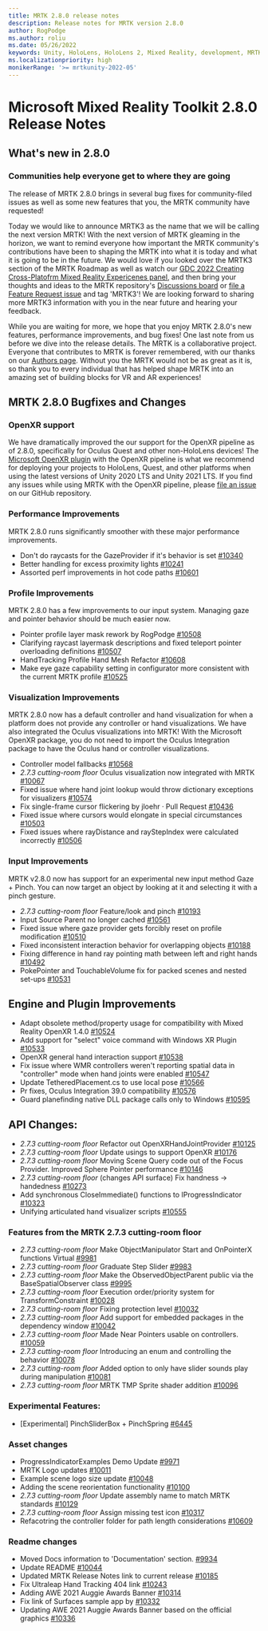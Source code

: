 ```yaml
---
title: MRTK 2.8.0 release notes
description: Release notes for MRTK version 2.8.0
author: RogPodge
ms.author: roliu
ms.date: 05/26/2022
keywords: Unity, HoloLens, HoloLens 2, Mixed Reality, development, MRTK, XRSDK, Legacy XR, Leap Motion, Ultraleap, OpenXR
ms.localizationpriority: high
monikerRange: '>= mrtkunity-2022-05'
---
```


# Microsoft Mixed Reality Toolkit 2.8.0 Release Notes

## What's new in 2.8.0

### Communities help everyone get to where they are going

The release of MRTK 2.8.0 brings in several bug fixes for community-filed issues as well as some new features that you, the MRTK community have requested! 

Today we would like to announce MRTK3 as the name that we will be calling the next version MRTK! With the next version of MRTK gleaming in the horizon, we want to remind everyone how important the MRTK community's contributions have been to shaping the MRTK into what it is today and what it is going to be in the future. We would love if you looked over the MRTK3 section of the MRTK Roadmap as well as watch our [GDC 2022 Creating Cross-Platofrm Mixed Reality Expericenes panel](https://www.youtube.com/watch?v=8i3caXfE318&t=8s), and then bring your thoughts and ideas to the MRTK repository's [Discussions board](https://github.com/microsoft/MixedRealityToolkit-Unity/discussions) or [file a Feature Request issue](https://github.com/microsoft/MixedRealityToolkit-Unity/issues/new?assignees=&labels=Feature+Request&template=feature-request.md&title=) and tag 'MRTK3'! We are looking forward to sharing more MRTK3 information with you in the near future and hearing your feedback.

While you are waiting for more, we hope that you enjoy MRTK 2.8.0's new features, performance improvements, and bug fixes! One last note from us before we dive into the release details. The MRTK is a collaborative project. Everyone that contributes to MRTK is forever remembered, with our thanks on our [Authors page](https://docs.microsoft.com/en-us/windows/mixed-reality/mrtk-unity/contributing/authors?view=mrtkunity-2022-05). Without you the MRTK would not be as great as it is, so thank you to every individual that has helped shape MRTK into an amazing set of building blocks for VR and AR experiences!

## MRTK 2.8.0 Bugfixes and Changes

### OpenXR support

We have dramatically improved the our support for the OpenXR pipeline as of 2.8.0, specifically for Oculus Quest and other non-HoloLens devices! The [Microsoft OpenXR plugin](https://docs.microsoft.com/en-us/windows/mixed-reality/develop/unity/new-openxr-project-with-mrtk#import-the-mixed-reality-toolkit-and-openxr-packages) with the OpenXR pipeline is what we recommend for deploying your projects to HoloLens, Quest, and other platforms when using the latest versions of Unity 2020 LTS and Unity 2021 LTS. If you find any issues while using MRTK with the OpenXR pipeline, please [file an issue](https://github.com/microsoft/MixedRealityToolkit-Unity/issues/) on our GitHub repository.

### Performance Improvements

MRTK 2.8.0 runs significantly smoother with these major performance improvements. 

- Don't do raycasts for the GazeProvider if it's behavior is set [#10340](https://github.com/microsoft/MixedRealityToolkit-Unity/pull/10340)
- Better handling for excess proximity lights [#10241](https://github.com/microsoft/MixedRealityToolkit-Unity/pull/10241)
- Assorted perf improvements in hot code paths [#10601](https://github.com/microsoft/MixedRealityToolkit-Unity/pull/10601)

### Profile Improvements

MRTK 2.8.0 has a few improvements to our input system. Managing gaze and pointer behavior should be much easier now.

- Pointer profile layer mask rework by RogPodge [#10508](https://github.com/microsoft/MixedRealityToolkit-Unity/pull/10508)
- Clarifying raycast layermask descriptions and fixed teleport pointer overloading definitions [#10507](https://github.com/microsoft/MixedRealityToolkit-Unity/pull/10507)
- HandTracking Profile Hand Mesh Refactor [#10608](https://github.com/microsoft/MixedRealityToolkit-Unity/pull/10608)
- Make eye gaze capability setting in configurator more consistent with the current MRTK profile [#10525](https://github.com/microsoft/MixedRealityToolkit-Unity/pull/10525)

### Visualization Improvements

MRTK 2.8.0 now has a default controller and hand visualization for when a platform does not provide any controller or hand visualizations. We have also integrated the Oculus visualizations into MRTK! With the Microsoft OpenXR package, you do not need to import the Oculus Integration package to have the Oculus hand or controller visualizations.

- Controller model fallbacks [#10568](https://github.com/microsoft/MixedRealityToolkit-Unity/pull/10568)
- *2.7.3 cutting-room floor* Oculus visualization now integrated with MRTK [#10067](https://github.com/microsoft/MixedRealityToolkit-Unity/pull/10067)
- Fixed issue where hand joint lookup would throw dictionary exceptions for visualizers [#10574](https://github.com/microsoft/MixedRealityToolkit-Unity/pull/100574)
- Fix single-frame cursor flickering by jloehr · Pull Request [#10436](https://github.com/microsoft/MixedRealityToolkit-Unity/pull/10436)
- Fixed issue where cursors would elongate in special circumstances [#10503](https://github.com/microsoft/MixedRealityToolkit-Unity/pull/10503)
- Fixed issues where rayDistance and rayStepIndex were calculated incorrectly [#10506](https://github.com/microsoft/MixedRealityToolkit-Unity/pull/10506)

### Input Improvements 

MRTK v2.8.0 now has support for an experimental new input method Gaze + Pinch. You can now target an object by looking at it and selecting it with a pinch gesture.

- *2.7.3 cutting-room floor* Feature/look and pinch [#10193](https://github.com/microsoft/MixedRealityToolkit-Unity/pull/10193)
- Input Source Parent no longer cached [#10561](https://github.com/microsoft/MixedRealityToolkit-Unity/pull/10561)
- Fixed issue where gaze provider gets forcibly reset on profile modification [#10510](https://github.com/microsoft/MixedRealityToolkit-Unity/pull/10510)
- Fixed inconsistent interaction behavior for overlapping objects [#10188](https://github.com/microsoft/MixedRealityToolkit-Unity/pull/10188)
- Fixing difference in hand ray pointing math between left and right hands [#10492](https://github.com/microsoft/MixedRealityToolkit-Unity/pull/10492)
- PokePointer and TouchableVolume fix for packed scenes and nested set-ups [#10531](https://github.com/microsoft/MixedRealityToolkit-Unity/pull/10531)

## Engine and Plugin Improvements 

- Adapt obsolete method/property usage for compatibility with Mixed Reality OpenXR 1.4.0 [#10524](https://github.com/microsoft/MixedRealityToolkit-Unity/pull/10524)
- Add support for "select" voice command with Windows XR Plugin [#10533](https://github.com/microsoft/MixedRealityToolkit-Unity/pull/10533) 
- OpenXR general hand interaction support [#10538](https://github.com/microsoft/MixedRealityToolkit-Unity/pull/10538)
- Fix issue where WMR controllers weren't reporting spatial data in "controller" mode when hand joints were enabled [#10547](https://github.com/microsoft/MixedRealityToolkit-Unity/pull/10547)
- Update TetheredPlacement.cs to use local pose [#10566](https://github.com/microsoft/MixedRealityToolkit-Unity/pull/10566) 
- Pr fixes, Oculus Integration 39.0 compatibility [#10576](https://github.com/microsoft/MixedRealityToolkit-Unity/pull/10576)
- Guard planefinding native DLL package calls only to Windows [#10595](https://github.com/microsoft/MixedRealityToolkit-Unity/pull/10595)

## API Changes:

- *2.7.3 cutting-room floor* Refactor out OpenXRHandJointProvider [#10125](https://github.com/microsoft/MixedRealityToolkit-Unity/pull/10125)
- *2.7.3 cutting-room floor* Update usings to support OpenXR [#10176](https://github.com/microsoft/MixedRealityToolkit-Unity/pull/10176)
- *2.7.3 cutting-room floor* Moving Scene Query code out of the Focus Provider. Improved Sphere Pointer performance [#10146](https://github.com/microsoft/MixedRealityToolkit-Unity/pull/10146)
- *2.7.3 cutting-room floor* (changes API surface) Fix handness -> handedness [#10273](https://github.com/microsoft/MixedRealityToolkit-Unity/pull/10273)
- Add synchronous CloseImmediate() functions to IProgressIndicator [#10323](https://github.com/microsoft/MixedRealityToolkit-Unity/pull/10323)
- Unifying articulated hand visualizer scripts [#10555](https://github.com/microsoft/MixedRealityToolkit-Unity/pull/10555)

### Features from the MRTK 2.7.3 cutting-room floor

- *2.7.3 cutting-room floor* Make ObjectManipulator Start and OnPointerX functions Virtual [#9981](https://github.com/microsoft/MixedRealityToolkit-Unity/pull/9981)
- *2.7.3 cutting-room floor* Graduate Step Slider [#9983](https://github.com/microsoft/MixedRealityToolkit-Unity/pull/9983)
- *2.7.3 cutting-room floor* Make the ObservedObjectParent public via the BaseSpatialObserver class [#9995](https://github.com/microsoft/MixedRealityToolkit-Unity/pull/9995)
- *2.7.3 cutting-room floor* Execution order/priority system for TransformConstraint [#10028](https://github.com/microsoft/MixedRealityToolkit-Unity/pull/10028)
- *2.7.3 cutting-room floor* Fixing protection level [#10032](https://github.com/microsoft/MixedRealityToolkit-Unity/pull/10032)
- *2.7.3 cutting-room floor* Add support for embedded packages in the dependency window [#10042](https://github.com/microsoft/MixedRealityToolkit-Unity/pull/10042)
- *2.7.3 cutting-room floor* Made Near Pointers usable on controllers. [#10059](https://github.com/microsoft/MixedRealityToolkit-Unity/pull/10059)
- *2.7.3 cutting-room floor* Introducing an enum and controlling the behavior [#10078](https://github.com/microsoft/MixedRealityToolkit-Unity/pull/10078)
- *2.7.3 cutting-room floor* Added option to only have slider sounds play during manipulation [#10081](https://github.com/microsoft/MixedRealityToolkit-Unity/pull/10081)
- *2.7.3 cutting-room floor* MRTK TMP Sprite shader addition [#10096](https://github.com/microsoft/MixedRealityToolkit-Unity/pull/10096)

### Experimental Features:

- [Experimental] PinchSliderBox + PinchSpring [#6445](https://github.com/microsoft/MixedRealityToolkit-Unity/pull/6445)

### Asset changes

- ProgressIndicatorExamples Demo Update [#9971](https://github.com/microsoft/MixedRealityToolkit-Unity/pull/9971)
- MRTK Logo updates [#10011](https://github.com/microsoft/MixedRealityToolkit-Unity/pull/10011)
- Example scene logo size update [#10048](https://github.com/microsoft/MixedRealityToolkit-Unity/pull/10048)
- Adding the scene reorientation functionality [#10100](https://github.com/microsoft/MixedRealityToolkit-Unity/pull/10100)
- *2.7.3 cutting-room floor* Update assembly name to match MRTK standards [#10129](https://github.com/microsoft/MixedRealityToolkit-Unity/pull/10129)
- *2.7.3 cutting-room floor* Assign missing test icon [#10317](https://github.com/microsoft/MixedRealityToolkit-Unity/pull/10317)
- Refacotring the controller folder for path length considerations [#10609](https://github.com/microsoft/MixedRealityToolkit-Unity/pull/10609)

### Readme changes

- Moved Docs information to 'Documentation' section. [#9934](https://github.com/microsoft/MixedRealityToolkit-Unity/pull/9934)
- Update README [#10044](https://github.com/microsoft/MixedRealityToolkit-Unity/pull/10044)
- Updated MRTK Release Notes link to current release [#10185](https://github.com/microsoft/MixedRealityToolkit-Unity/pull/10185)
- Fix Ultraleap Hand Tracking 404 link [#10243](https://github.com/microsoft/MixedRealityToolkit-Unity/pull/10243)
- Adding AWE 2021 Auggie Awards Banner [#10314](https://github.com/microsoft/MixedRealityToolkit-Unity/pull/10314)
- Fix link of Surfaces sample app by [#10332](https://github.com/microsoft/MixedRealityToolkit-Unity/pull/10332)
- Updating AWE 2021 Auggie Awards Banner based on the official graphics [#10336](https://github.com/microsoft/MixedRealityToolkit-Unity/pull/10336)